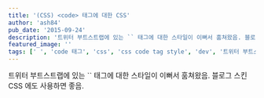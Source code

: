 ```yaml
---
title: '(CSS) <code> 태그에 대한 CSS'
author: 'ash84'
pub_date: '2015-09-24'
description: '트위터 부트스트랩에 있는 `` 태그에 대한 스타일이 이뻐서 훔쳐왔음. 블로그 스킨 CSS 에도 사용하면 좋음.'
featured_image: ''
tags: [' ', 'code 태그', 'css', 'css code tag style', 'dev', '트위터 부트스트랩']
---
```



<span style="font-size: 11pt;">트위터 부트스트랩에 있는 `` 태그에 대한 스타일이 이뻐서 훔쳐왔음. 블로그 스킨 CSS 에도 사용하면 좋음. </span>

<script src="https://gist.github.com/AhnSeongHyun/5575170.js"></script>



